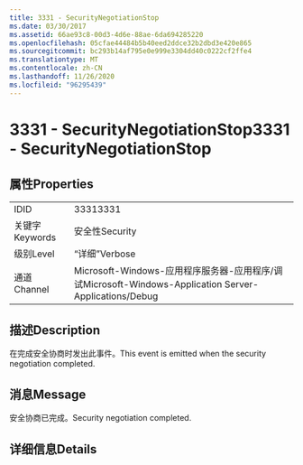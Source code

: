 ```yaml
---
title: 3331 - SecurityNegotiationStop
ms.date: 03/30/2017
ms.assetid: 66ae93c8-00d3-4d6e-88ae-6da694285220
ms.openlocfilehash: 05cfae44484b5b40eed2ddce32b2dbd3e420e865
ms.sourcegitcommit: bc293b14af795e0e999e3304dd40c0222cf2ffe4
ms.translationtype: MT
ms.contentlocale: zh-CN
ms.lasthandoff: 11/26/2020
ms.locfileid: "96295439"
---
```

# <a name="3331---securitynegotiationstop"></a><span data-ttu-id="592c3-102">3331 - SecurityNegotiationStop</span><span class="sxs-lookup"><span data-stu-id="592c3-102">3331 - SecurityNegotiationStop</span></span>

## <a name="properties"></a><span data-ttu-id="592c3-103">属性</span><span class="sxs-lookup"><span data-stu-id="592c3-103">Properties</span></span>  
  
|||  
|-|-|  
|<span data-ttu-id="592c3-104">ID</span><span class="sxs-lookup"><span data-stu-id="592c3-104">ID</span></span>|<span data-ttu-id="592c3-105">3331</span><span class="sxs-lookup"><span data-stu-id="592c3-105">3331</span></span>|  
|<span data-ttu-id="592c3-106">关键字</span><span class="sxs-lookup"><span data-stu-id="592c3-106">Keywords</span></span>|<span data-ttu-id="592c3-107">安全性</span><span class="sxs-lookup"><span data-stu-id="592c3-107">Security</span></span>|  
|<span data-ttu-id="592c3-108">级别</span><span class="sxs-lookup"><span data-stu-id="592c3-108">Level</span></span>|<span data-ttu-id="592c3-109">“详细”</span><span class="sxs-lookup"><span data-stu-id="592c3-109">Verbose</span></span>|  
|<span data-ttu-id="592c3-110">通道</span><span class="sxs-lookup"><span data-stu-id="592c3-110">Channel</span></span>|<span data-ttu-id="592c3-111">Microsoft-Windows-应用程序服务器-应用程序/调试</span><span class="sxs-lookup"><span data-stu-id="592c3-111">Microsoft-Windows-Application Server-Applications/Debug</span></span>|  
  
## <a name="description"></a><span data-ttu-id="592c3-112">描述</span><span class="sxs-lookup"><span data-stu-id="592c3-112">Description</span></span>  

 <span data-ttu-id="592c3-113">在完成安全协商时发出此事件。</span><span class="sxs-lookup"><span data-stu-id="592c3-113">This event is emitted when the security negotiation completed.</span></span>  
  
## <a name="message"></a><span data-ttu-id="592c3-114">消息</span><span class="sxs-lookup"><span data-stu-id="592c3-114">Message</span></span>  

 <span data-ttu-id="592c3-115">安全协商已完成。</span><span class="sxs-lookup"><span data-stu-id="592c3-115">Security negotiation completed.</span></span>  
  
## <a name="details"></a><span data-ttu-id="592c3-116">详细信息</span><span class="sxs-lookup"><span data-stu-id="592c3-116">Details</span></span>
